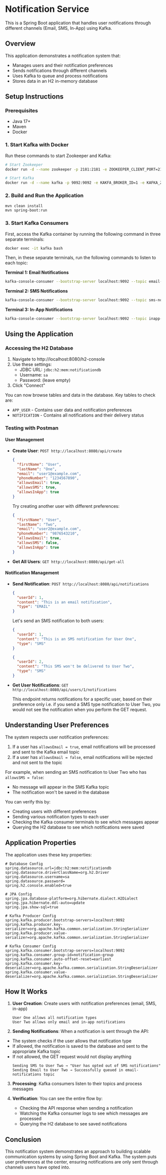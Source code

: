 # Notification Service

This is a Spring Boot application that handles user notifications through different channels (Email, SMS, In-App) using Kafka.

## Overview

This application demonstrates a notification system that:
- Manages users and their notification preferences
- Sends notifications through different channels
- Uses Kafka to queue and process notifications
- Stores data in an H2 in-memory database

## Setup Instructions

### Prerequisites
- Java 17+
- Maven
- Docker

### 1. Start Kafka with Docker

Run these commands to start Zookeeper and Kafka:

```bash
# Start Zookeeper
docker run -d --name zookeeper -p 2181:2181 -e ZOOKEEPER_CLIENT_PORT=2181 -e ZOOKEEPER_TICK_TIME=2000 confluentinc/cp-zookeeper:7.5.0

# Start Kafka
docker run -d --name kafka -p 9092:9092 -e KAKFA_BROKER_ID=1 -e KAFKA_ZOOKEEPER_CONNECT=zookeeper:2181 -e KAFKA_ADVERTISED_LISTENERS=PLAINTEXT://localhost:9092 -e KAFKA_OFFSETS_TOPIC_REPLICATION_FACTOR=1 --link zookeeper confluentinc/cp-kafka:7.5.0
```

### 2. Build and Run the Application

```bash
mvn clean install
mvn spring-boot:run
```

### 3. Start Kafka Consumers

First, access the Kafka container by running the following command in three separate terminals:
```bash
docker exec -it kafka bash
```

Then, in these separate terminals, run the following commands to listen to each topic:

**Terminal 1: Email Notifications**
```bash
kafka-console-consumer --bootstrap-server localhost:9092 --topic email-notifications --from-beginning
```

**Terminal 2: SMS Notifications**
```bash
kafka-console-consumer --bootstrap-server localhost:9092 --topic sms-notifications --from-beginning
```

**Terminal 3: In-App Notifications**
```bash
kafka-console-consumer --bootstrap-server localhost:9092 --topic inapp-notifications --from-beginning
```

## Using the Application

### Accessing the H2 Database

1. Navigate to http://localhost:8080/h2-console
2. Use these settings:
   - JDBC URL: `jdbc:h2:mem:notificationdb`
   - Username: `sa`
   - Password: (leave empty)
3. Click "Connect"

You can now browse tables and data in the database. Key tables to check are:
- `APP_USER` - Contains user data and notification preferences
- `NOTIFICATION` - Contains all notifications and their delivery status

### Testing with Postman

#### User Management

- **Create User**: `POST http://localhost:8080/api/create`
  ```json
  {
    "firstName": "User",
    "lastName": "One",
    "email": "user1@example.com",
    "phoneNumber": "1234567890",
    "allowsEmail": true,
    "allowsSMS": true,
    "allowsInApp": true
  }
  ```

  Try creating another user with different preferences:
  ```json
  {
    "firstName": "User",
    "lastName": "Two",
    "email": "user2@example.com",
    "phoneNumber": "9876543210",
    "allowsEmail": true,
    "allowsSMS": false,
    "allowsInApp": true
  }
  ```

- **Get All Users**: `GET http://localhost:8080/api/get-all`

#### Notification Management

- **Send Notification**: `POST http://localhost:8080/api/notifications`
  ```json
  {
    "userId": 1,
    "content": "This is an email notification",
    "type": "EMAIL"
  }
  ```

  Let's send an SMS notification to both users:
  ```json
  {
    "userId": 1,
    "content": "This is an SMS notification for User One",
    "type": "SMS"
  }
  ```

  ```json
  {
    "userId": 2,
    "content": "This SMS won't be delivered to User Two",
    "type": "SMS"
  }
  ```

- **Get User Notifications**: `GET http://localhost:8080/api/users/1/notifications`
  
  This endpoint returns notifications for a specific user, based on their preference only i.e. if you send a SMS type notification to User Two, you would not see the notification when you perform the GET request.

## Understanding User Preferences

The system respects user notification preferences:

1. If a user has `allowsEmail = true`, email notifications will be processed and sent to the Kafka email topic
2. If a user has `allowsEmail = false`, email notifications will be rejected and not sent to the topic

For example, when sending an SMS notification to User Two who has `allowsSMS = false`:
- No message will appear in the SMS Kafka topic
- The notification won't be saved in the database

You can verify this by:
- Creating users with different preferences
- Sending various notification types to each user
- Checking the Kafka consumer terminals to see which messages appear
- Querying the H2 database to see which notifications were saved

## Application Properties

The application uses these key properties:

```properties
# Database Config
spring.datasource.url=jdbc:h2:mem:notificationdb
spring.datasource.driverClassName=org.h2.Driver
spring.datasource.username=sa
spring.datasource.password=
spring.h2.console.enabled=true

# JPA Config
spring.jpa.database-platform=org.hibernate.dialect.H2Dialect
spring.jpa.hibernate.ddl-auto=update
spring.jpa.show-sql=true

# Kafka Producer Config
spring.kafka.producer.bootstrap-servers=localhost:9092
spring.kafka.producer.key-serializer=org.apache.kafka.common.serialization.StringSerializer
spring.kafka.producer.value-serializer=org.apache.kafka.common.serialization.StringSerializer

# Kafka Consumer Config
spring.kafka.consumer.bootstrap-servers=localhost:9092
spring.kafka.consumer.group-id=notification-group
spring.kafka.consumer.auto-offset-reset=earliest
spring.kafka.consumer.key-deserializer=org.apache.kafka.common.serialization.StringDeserializer
spring.kafka.consumer.value-deserializer=org.apache.kafka.common.serialization.StringDeserializer

```

## How It Works

1. **User Creation**: Create users with notification preferences (email, SMS, in-app)
   ```
   User One allows all notification types
   User Two allows only email and in-app notifications
   ```

2. **Sending Notifications**: When a notification is sent through the API:
- The system checks if the user allows that notification type
- If allowed, the notification is saved to the database and sent to the appropriate Kafka topic
- If not allowed, the GET request would not display anything
   ```
   Sending SMS to User Two → "User has opted out of SMS notifications"
   Sending Email to User Two → Successfully queued in email-notifications topic
   ```

3. **Processing**: Kafka consumers listen to their topics and process messages
   

4. **Verification**: You can see the entire flow by:
   - Checking the API response when sending a notification
   - Watching the Kafka consumer logs to see which messages are processed
   - Querying the H2 database to see saved notifications


## Conclusion

This notification system demonstrates an approach to building scalable communication systems by using Spring Boot and Kafka. The system puts user preferences at the center, ensuring notifications are only sent through channels users have opted into.
 
